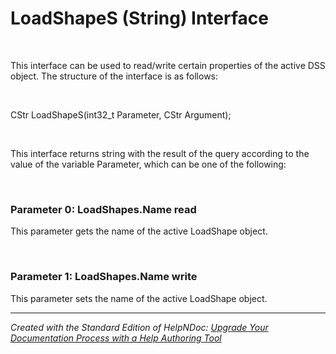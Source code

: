 # LoadShapeS (String) Interface

&nbsp;

This interface can be used to read/write certain properties of the active DSS object. The structure of the interface is as follows:

&nbsp;

CStr LoadShapeS(int32\_t Parameter, CStr Argument);

&nbsp;

This interface returns string with the result of the query according to the value of the variable Parameter, which can be one of the following:

&nbsp;

### Parameter 0: LoadShapes.Name read

This parameter gets the name of the active LoadShape object.

&nbsp;

### Parameter 1: LoadShapes.Name write

This parameter sets the name of the active LoadShape object.


***
_Created with the Standard Edition of HelpNDoc: [Upgrade Your Documentation Process with a Help Authoring Tool](<https://www.helpndoc.com/news-and-articles/2022-09-27-why-use-a-help-authoring-tool-instead-of-microsoft-word-to-produce-high-quality-documentation/>)_
